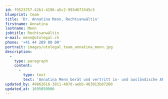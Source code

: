 ```yaml
---
id: f9523757-42b1-4196-a5c2-993d673345c5
blueprint: team
title: 'Dr. Annatina Menn, Rechtsanwältin'
firstname: Annatina
lastname: Menn
jobtitle: Rechtsanwältin
e-mail: menn@utolegal.ch
phone: '+41 44 289 80 00'
portrait: images/utolegal_team_annatina_menn.jpg
description:
  -
    type: paragraph
    content:
      -
        type: text
        text: 'Annatina Menn berät und vertritt in- und ausländische Akteure der verschiedenen Unterhaltungs- und Kreativindustrien, der Kunst- und Kulturbranche sowie diverser Technologiesektoren. Sie praktiziert entsprechend vorwiegend im Kunstrecht, im Urheberrecht, im Design- und Markenrecht, im Film- und Fernsehrecht, im Medien- und Kommunikationsrecht, im Lauterkeitsrecht sowie im Vertragsrecht. Zudem verfügt Annatina Menn über grosse Erfahrung im Planungs-, Bau- und Immobilienrecht. Sie prozessiert regelmässig vor Schweizer Gerichten. Ihren Doktortitel erwarb sie im Filmurheberrecht.'
updated_by: 49862616-3811-407d-aebb-463013b87200
updated_at: 1695050906
---
```

